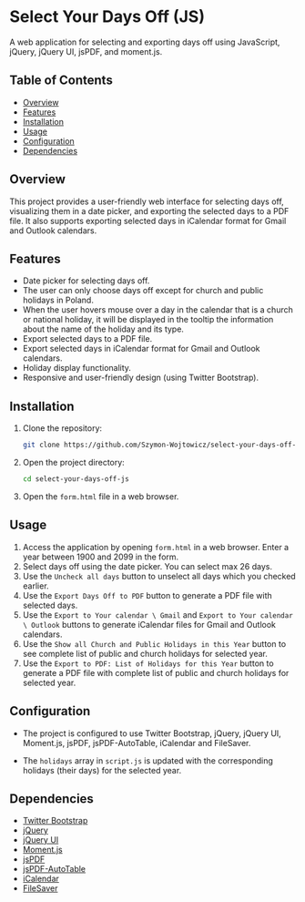 # Select Your Days Off (JS) 
<!-- Project title -->

A web application for selecting and exporting days off using JavaScript, jQuery, jQuery UI, jsPDF, and moment.js.

## Table of Contents

- [Overview](#overview)
- [Features](#features)
- [Installation](#installation)
- [Usage](#usage)
- [Configuration](#configuration)
- [Dependencies](#dependencies)

## Overview

This project provides a user-friendly web interface for selecting days off, visualizing them in a date picker, and exporting the selected days to a PDF file. It also supports exporting selected days in iCalendar format for Gmail and Outlook calendars.

## Features

- Date picker for selecting days off.
- The user can only choose days off except for church and public holidays in Poland.<!-- Użytkownik może wybrać tylko dni wolne poza świętami kościelnymi i państwowymi w Polsce. -->
- When the user hovers mouse over a day in the calendar that is a church or national holiday, it will be displayed in the tooltip the information about the name of the holiday and its type.<!-- Po najechaniu myszką przez użytkownika w kalendarzu na dzień będący świętem kościelnym lub państwowym, zostanie w tooltpie wyświetlona informacja o nazwie święta i jego rodzaju. -->  
- Export selected days to a PDF file.
- Export selected days in iCalendar format for Gmail and Outlook calendars.
- Holiday display functionality.
- Responsive and user-friendly design (using Twitter Bootstrap).

## Installation

1. Clone the repository:

    ```bash
    git clone https://github.com/Szymon-Wojtowicz/select-your-days-off-js.git
    ```

2. Open the project directory:

    ```bash
    cd select-your-days-off-js
    ```

3. Open the `form.html` file in a web browser.

## Usage

1. Access the application by opening `form.html` in a web browser. Enter a year between 1900 and 2099 in the form.
2. Select days off using the date picker. You can select max 26 days.
3. Use the `Uncheck all days` button to unselect all days which you checked earlier.
4. Use the `Export Days Off to PDF` button to generate a PDF file with selected days.
5. Use the `Export to Your calendar \ Gmail` and `Export to Your calendar \ Outlook` buttons to generate iCalendar files for Gmail and Outlook calendars.
6. Use the `Show all Church and Public Holidays in this Year` button to see complete list of public and church holidays for selected year. 
7. Use the `Export to PDF: List of Holidays for this Year` button to generate a PDF file with complete list of public and church holidays for selected year.

## Configuration

- The project is configured to use Twitter Bootstrap, jQuery, jQuery UI, Moment.js, jsPDF, jsPDF-AutoTable, iCalendar and FileSaver.

- The `holidays` array in `script.js` is updated with the corresponding holidays (their days) for the selected year.

## Dependencies

- [Twitter Bootstrap](https://getbootstrap.com/)
- [jQuery](https://jquery.com/)
- [jQuery UI](https://jqueryui.com/)
- [Moment.js](https://cdnjs.com/libraries/moment.js/2.29.1)
- [jsPDF](https://cdnjs.com/libraries/jspdf)
- [jsPDF-AutoTable](https://github.com/simonbengtsson/jsPDF-AutoTable)
- [iCalendar](https://github.com/nwcell/ics.js/)
- [FileSaver](https://cdnjs.com/libraries/FileSaver.js)

